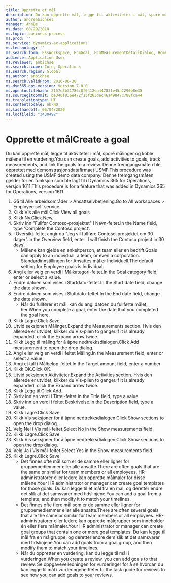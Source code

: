 ```yaml
---
title: Opprette et mål
description: Du kan opprette mål, legge til aktiviteter i mål, spore målinger og koble målene til en vurdering.
author: andreabichsel
manager: AnnBe
ms.date: 08/29/2018
ms.topic: business-process
ms.prod: ''
ms.service: dynamics-ax-applications
ms.technology: ''
ms.search.form: EssWorkspace, HcmGoal, HcmMeasurementDetailDialog, HcmPerfJournalAdd, HcmGoalChangeSettings, HcmEmployeeDevelopmentWorkspace
audience: Application User
ms.reviewer: anbichse
ms.search.scope: Core, Operations
ms.search.region: Global
ms.author: anbichse
ms.search.validFrom: 2016-06-30
ms.dyn365.ops.version: Version 7.0.0
ms.openlocfilehash: 2157e3b31786c8f0412ea447831e45a2290b8e35
ms.sourcegitcommit: ba340f836e472f13f263dec46a49847c788fca44
ms.translationtype: HT
ms.contentlocale: nb-NO
ms.lasthandoff: 06/04/2020
ms.locfileid: "3430492"
---
```

# <a name="create-a-goal"></a><span data-ttu-id="13482-103">Opprette et mål</span><span class="sxs-lookup"><span data-stu-id="13482-103">Create a goal</span></span>

<span data-ttu-id="13482-104">Du kan opprette mål, legge til aktiviteter i mål, spore målinger og koble målene til en vurdering.</span><span class="sxs-lookup"><span data-stu-id="13482-104">You can create goals, add activities to goals, track measurements, and link the goals to a review.</span></span> <span data-ttu-id="13482-105">Denne fremgangsmåten ble opprettet med demonstrasjonsdatafirmaet USMF.</span><span class="sxs-lookup"><span data-stu-id="13482-105">This procedure was created using the USMF demo data company.</span></span> <span data-ttu-id="13482-106">Denne fremgangsmåten gjelder for en funksjon som ble lagt til i Dynamics 365 for Operations, versjon 1611.</span><span class="sxs-lookup"><span data-stu-id="13482-106">This procedure is for a feature that was added in Dynamics 365 for Operations, version 1611.</span></span>

1. <span data-ttu-id="13482-107">Gå til Alle arbeidsområder > Ansattselvbetjening.</span><span class="sxs-lookup"><span data-stu-id="13482-107">Go to All workspaces > Employee self service.</span></span>
2. <span data-ttu-id="13482-108">Klikk Vis alle mål.</span><span class="sxs-lookup"><span data-stu-id="13482-108">Click View all goals</span></span>
3. <span data-ttu-id="13482-109">Klikk Ny.</span><span class="sxs-lookup"><span data-stu-id="13482-109">Click New.</span></span>
4. <span data-ttu-id="13482-110">Skriv inn "Fullfør Contoso-prosjektet" i Navn-feltet.</span><span class="sxs-lookup"><span data-stu-id="13482-110">In the Name field, type 'Complete the Contoso project'.</span></span>
5. <span data-ttu-id="13482-111">I Oversikt-feltet angir du "Jeg vil fullføre Contoso-prosjektet om 30 dager".</span><span class="sxs-lookup"><span data-stu-id="13482-111">In the Overview field, enter 'I will finish the Contoso project in 30 days'.</span></span>
    * <span data-ttu-id="13482-112">Målene kan gjelde en enkeltperson, et team eller en bedrift.</span><span class="sxs-lookup"><span data-stu-id="13482-112">Goals can apply to an individual, a team, or even a corporation.</span></span> <span data-ttu-id="13482-113">Standardinnstillingen for Ansattes mål er Individuell.</span><span class="sxs-lookup"><span data-stu-id="13482-113">The default setting for Employee goals is Individual.</span></span>  
6. <span data-ttu-id="13482-114">Angi eller velg en verdi i Målkategori-feltet.</span><span class="sxs-lookup"><span data-stu-id="13482-114">In the Goal category field, enter or select a value.</span></span>
7. <span data-ttu-id="13482-115">Endre datoen som vises i Startdato-feltet.</span><span class="sxs-lookup"><span data-stu-id="13482-115">In the Start date field, change the date shown.</span></span>
8. <span data-ttu-id="13482-116">Endre datoen som vises i Sluttdato-feltet.</span><span class="sxs-lookup"><span data-stu-id="13482-116">In the End date field, change the date shown.</span></span>
    * <span data-ttu-id="13482-117">Når du fullfører et mål, kan du angi datoen du fullførte målet, her.</span><span class="sxs-lookup"><span data-stu-id="13482-117">When you complete a goal, enter the date that you completed the goal here.</span></span>  
9. <span data-ttu-id="13482-118">Klikk Lagre.</span><span class="sxs-lookup"><span data-stu-id="13482-118">Click Save.</span></span>
10. <span data-ttu-id="13482-119">Utvid seksjonen Målinger.</span><span class="sxs-lookup"><span data-stu-id="13482-119">Expand the Measurements section.</span></span> <span data-ttu-id="13482-120">Hvis den allerede er utvidet, klikker du Vis-pilen to ganger.</span><span class="sxs-lookup"><span data-stu-id="13482-120">If it is already expanded, click the Expand arrow twice.</span></span>
11. <span data-ttu-id="13482-121">Klikk Legg til måling for å åpne nedtrekksdialogen.</span><span class="sxs-lookup"><span data-stu-id="13482-121">Click Add measurement to open the drop dialog.</span></span>
12. <span data-ttu-id="13482-122">Angi eller velg en verdi i feltet Måling.</span><span class="sxs-lookup"><span data-stu-id="13482-122">In the Measurement field, enter or select a value.</span></span>
13. <span data-ttu-id="13482-123">Angi et tall i Målbeløp-feltet.</span><span class="sxs-lookup"><span data-stu-id="13482-123">In the Target amount field, enter a number.</span></span>
14. <span data-ttu-id="13482-124">Klikk OK.</span><span class="sxs-lookup"><span data-stu-id="13482-124">Click OK.</span></span>
15. <span data-ttu-id="13482-125">Utvid seksjonen Aktiviteter.</span><span class="sxs-lookup"><span data-stu-id="13482-125">Expand the Activities section.</span></span> <span data-ttu-id="13482-126">Hvis den allerede er utvidet, klikker du Vis-pilen to ganger.</span><span class="sxs-lookup"><span data-stu-id="13482-126">If it is already expanded, click the Expand arrow twice.</span></span>
16. <span data-ttu-id="13482-127">Klikk Legg til.</span><span class="sxs-lookup"><span data-stu-id="13482-127">Click Add.</span></span>
17. <span data-ttu-id="13482-128">Skriv inn en verdi i Tittel-feltet.</span><span class="sxs-lookup"><span data-stu-id="13482-128">In the Title field, type a value.</span></span>
18. <span data-ttu-id="13482-129">Skriv inn en verdi i feltet Beskrivelse.</span><span class="sxs-lookup"><span data-stu-id="13482-129">In the Description field, type a value.</span></span>
19. <span data-ttu-id="13482-130">Klikk Lagre.</span><span class="sxs-lookup"><span data-stu-id="13482-130">Click Save.</span></span>
20. <span data-ttu-id="13482-131">Klikk Vis seksjoner for å åpne nedtrekksdialogen.</span><span class="sxs-lookup"><span data-stu-id="13482-131">Click Show sections to open the drop dialog.</span></span>
21. <span data-ttu-id="13482-132">Velg Nei i Vis mål-feltet.</span><span class="sxs-lookup"><span data-stu-id="13482-132">Select No in the Show measurements field.</span></span>
22. <span data-ttu-id="13482-133">Klikk Lagre.</span><span class="sxs-lookup"><span data-stu-id="13482-133">Click Save.</span></span>
23. <span data-ttu-id="13482-134">Klikk Vis seksjoner for å åpne nedtrekksdialogen.</span><span class="sxs-lookup"><span data-stu-id="13482-134">Click Show sections to open the drop dialog.</span></span>
24. <span data-ttu-id="13482-135">Velg Ja i Vis mål-feltet.</span><span class="sxs-lookup"><span data-stu-id="13482-135">Select Yes in the Show measurements field.</span></span>
25. <span data-ttu-id="13482-136">Klikk Lagre.</span><span class="sxs-lookup"><span data-stu-id="13482-136">Click Save.</span></span>
    * <span data-ttu-id="13482-137">Det finnes ofte mål som er de samme eller ligner for gruppemedlemmer eller alle ansatte.</span><span class="sxs-lookup"><span data-stu-id="13482-137">There are often goals that are the same or similar for team members or all employees.</span></span>     <span data-ttu-id="13482-138">HR-administratorer eller ledere kan opprette målmaler for disse målene.</span><span class="sxs-lookup"><span data-stu-id="13482-138">Your HR administrator or manager can create goal templates for those goals.</span></span> <span data-ttu-id="13482-139">Du kan legge til et mål fra en mal, og deretter endre det slik at det samsvarer med tidslinjene.</span><span class="sxs-lookup"><span data-stu-id="13482-139">You can add a goal from a template, and then modify it to match your timelines.</span></span>  
    * <span data-ttu-id="13482-140">Det finnes ofte flere mål som er de samme eller ligner for gruppemedlemmer eller alle ansatte.</span><span class="sxs-lookup"><span data-stu-id="13482-140">There are often several goals that are the same or similar for team members or all employees.</span></span>     <span data-ttu-id="13482-141">HR-administratorer eller ledere kan opprette målgrupper som inneholder én eller flere målmaler.</span><span class="sxs-lookup"><span data-stu-id="13482-141">Your HR administrator or manager can create goal groups that contain one or more goal templates.</span></span> <span data-ttu-id="13482-142">Du kan legge til mål fra en målgruppe, og deretter endre dem slik at det samsvarer med tidslinjene.</span><span class="sxs-lookup"><span data-stu-id="13482-142">You can add goals from a goal group, and then modify them to match your timelines.</span></span>  
    * <span data-ttu-id="13482-143">Når du oppretter en vurdering, kan du legge til mål i vurderingen.</span><span class="sxs-lookup"><span data-stu-id="13482-143">When you create a review, you can add goals to that review.</span></span> <span data-ttu-id="13482-144">Se oppgaveveiledningen for vurderinger for å se hvordan du kan legge til mål i vurderingene.</span><span class="sxs-lookup"><span data-stu-id="13482-144">Refer to the task guide for reviews to see how you can add goals to your reviews.</span></span>  

